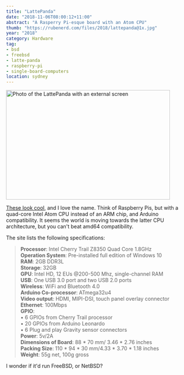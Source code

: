 ```yaml
---
title: "LattePanda"
date: "2018-11-06T08:00:12+11:00"
abstract: "A Rasperry Pi-esque board with an Atom CPU"
thumb: "https://rubenerd.com/files/2018/lattepanda@1x.jpg"
year: "2018"
category: Hardware
tag:
- bsd
- freebsd
- latte-panda
- raspberry-pi
- single-board-computers
location: sydney
---
```

<p><img src="https://rubenerd.com/files/2018/lattepanda@1x.jpg" srcset="https://rubenerd.com/files/2018/lattepanda@1x.jpg 1x, https://rubenerd.com/files/2018/lattepanda@2x.jpg 2x" alt="Photo of the LattePanda with an external screen" style="width:450px; height:300px;" /></p>

[These look cool], and I love the name. Think of Raspberry Pis, but with a quad-core Intel Atom CPU instead of an ARM chip, and Arduino compatibility. It seems the world is moving towards the latter CPU architecture, but you can't beat amd64 compatibility.

The site lists the following specifications:

> **Processor**: Intel Cherry Trail Z8350 Quad Core 1.8GHz  
> **Operation System**: Pre-installed full edition of Windows 10  
> **RAM**: 2GB DDR3L  
> **Storage**: 32GB  
> **GPU**: Intel HD, 12 EUs @200-500 Mhz, single-channel RAM  
> **USB**: One USB 3.0 port and two USB 2.0 ports  
> **Wireless**: WiFi and Bluetooth 4.0  
> **Arduino Co-processor**: ATmega32u4  
> **Video output**: HDMI, MIPI-DSI, touch panel overlay connector  
> **Ethernet**: 100Mbps  
> **GPIO**:  
> • 6 GPIOs from Cherry Trail processor  
> • 20 GPIOs from Arduino Leonardo  
> • 6 Plug and play Gravity sensor connectors  
> **Power**: 5v/2A  
> **Dimensions of Board**: 88 * 70 mm/ 3.46 * 2.76 inches  
> **Packing Size**: 110 * 94 * 30 mm/4.33 * 3.70 * 1.18 inches  
> **Weight**: 55g net, 100g gross

I wonder if it'd run FreeBSD, or NetBSD?

[These look cool]: https://www.lattepanda.com/ "LattePanda"

